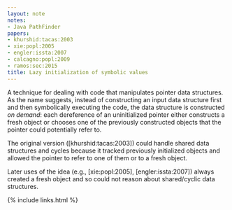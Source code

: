 ```yaml
---
layout: note
notes:
- Java PathFinder
papers:
- khurshid:tacas:2003
- xie:popl:2005
- engler:issta:2007
- calcagno:popl:2009
- ramos:sec:2015
title: Lazy initialization of symbolic values
---
```


A technique for dealing with code that manipulates pointer data structures.
As the name suggests, instead of constructing an input data structure first and then symbolically
executing the code, the data structure is constructed *on demand*: each dereference of an uninitialized pointer
either constructs a fresh object or chooses one of the previously constructed objects that the pointer
could potentially refer to.

The original version ([khurshid:tacas:2003]) could handle shared data structures and cycles because
it tracked previously initialized objects and allowed the pointer to refer to one of them or to a fresh object.

Later uses of the idea (e.g., [xie:popl:2005], [engler:issta:2007]) always created a fresh object and so
could not reason about shared/cyclic data structures.

{% include links.html %}
